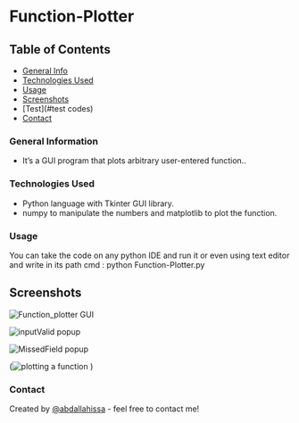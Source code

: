 # Function-Plotter


## Table of Contents
* [General Info](#general-information)
* [Technologies Used](#technologies-used)
* [Usage](#usage)
* [Screenshots](#screenshots)
* [Test](#test codes)
* [Contact](#contact)




### General Information

- It’s a GUI program that plots arbitrary user-entered function..

### Technologies Used

- Python language with Tkinter GUI library.
- numpy to manipulate the numbers and matplotlib to plot the function.


### Usage

You can take the code on any python IDE and run it or even using text editor and write in its path cmd : 
python Function-Plotter.py


## Screenshots
![Function_plotter GUI ](https://user-images.githubusercontent.com/41482404/169501062-6a42a9cd-7eef-4cbf-b727-26642c3ff120.png)

![inputValid popup](https://user-images.githubusercontent.com/41482404/169501998-4f7e6510-9ccd-415e-af61-d0cdbd9ea8b7.png)

![MissedField popup](https://user-images.githubusercontent.com/41482404/169502155-894e65ca-7280-4221-abdb-577ec8649170.png)

(![plotting a function](https://user-images.githubusercontent.com/41482404/169502237-901d94b7-9994-4d2a-8991-8debd2119321.png)
)



### Contact
Created by [@abdallahissa](https://www.linkedin.com/in/abdallaissa/) - feel free to contact me!

